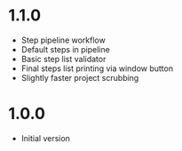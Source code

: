 ﻿# 1.1.0

- Step pipeline workflow
- Default steps in pipeline
- Basic step list validator
- Final steps list printing via window button
- Slightly faster project scrubbing

# 1.0.0

- Initial version
